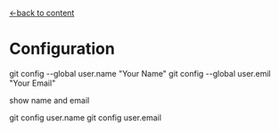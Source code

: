 [←back to content](https://github.com/pytherik/learning-git/wiki/Content)
# Configuration

git config --global user.name "Your Name"
git config --global user.emil "Your Email"

show name and email

git config user.name
git config user.email
